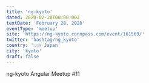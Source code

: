 ```yaml
---
title: 'ng-kyoto'
dated: 2020-02-28T00:00:00Z
textDate: 'February 28, 2020'
eventType: 'meetup'
site: 'https://ng-kyoto.connpass.com/event/161569/'
twitter: 'hashtag/ng_kyoto'
country: '🇯🇵 Japan'
city: 'kyoto'
draft: false
---
```


ng-kyoto Angular Meetup #11
